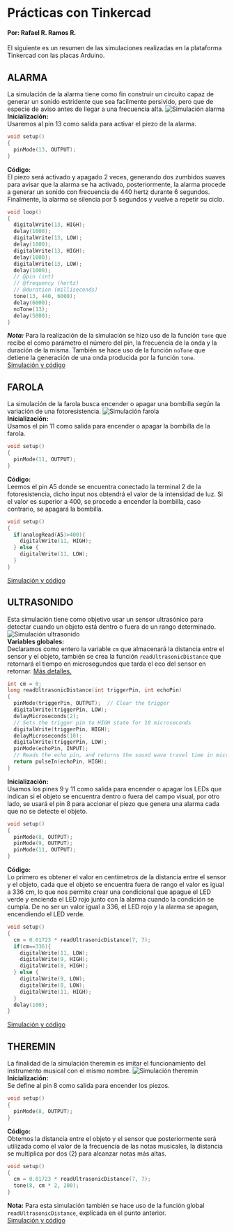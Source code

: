 # Prácticas con Tinkercad
#### Por: Rafael R. Ramos R.

El siguiente es un resumen de las simulaciones realizadas en la plataforma Tinkercad con las placas Arduino.

## ALARMA
La simulación de la alarma tiene como fin construir un circuito capaz de generar un sonido estridente que sea facilmente persivido, pero que de especie de aviso antes de llegar a una frecuencia alta.
![Simulación alarma](assets/img/screen-alarma.png)  
**Inicialización:**  
Usaremos al pin 13 como salida para activar el piezo de la alarma.
```c
void setup()
{
  pinMode(13, OUTPUT);
}
```
**Código:**  
El piezo será activado y apagado 2 veces, generando dos zumbidos suaves para avisar que la alarma se ha activado, posteriormente, la alarma procede a generar un sonido con frecuencia de 440 hertz durante 6 segundos. Finalmente, la alarma se silencia por 5 segundos y vuelve a repetir su ciclo.
```c
void loop()
{
  digitalWrite(13, HIGH);
  delay(1000);
  digitalWrite(13, LOW);
  delay(1000);
  digitalWrite(13, HIGH);
  delay(1000);
  digitalWrite(13, LOW);
  delay(1000);
  // @pin (int)
  // @frequency (hertz)
  // @duration (milliseconds)
  tone(13, 440, 6000);
  delay(6000);
  noTone(13);
  delay(5000);
}
```
***Nota:*** Para la realización de la simulación se hizo uso de la función `tone` que recibe el como parámetro el número del pin, la frecuencia de la onda y la duración de la misma. También se hace uso de la función `noTone` que detiene la generación de una onda producida por la función `tone`.  
[Simulación y código](https://www.tinkercad.com/things/4DCG0AANYr2-alarrrrma/editel?sharecode=3maesr8ELz2UN2-gCQ6qXkVj9XPugbTDmeHNtNMHh9Y)

## FAROLA
La simulación de la farola busca encender o apagar una bombilla según la variación de una fotoresistencia.
![Simulación farola](assets/img/screen-farola.png)  
**Inicialización:**  
Usamos el pin 11 como salida para encender o apagar la bombilla de la farola.
```c
void setup()
{
  pinMode(11, OUTPUT);
}
```
**Código:**  
Leemos el pin A5 donde se encuentra conectado la terminal 2 de la fotoresistencia, dicho input nos obtendrá el valor de la intensidad de luz. Si el valor es superior a 400, se procede a encender la bombilla, caso contrario, se apagará la bombilla.
```c
void setup()
{
  if(analogRead(A5)>400){
    digitalWrite(11, HIGH);
  } else {
    digitalWrite(11, LOW);
  }
}
```
[Simulación y código](https://www.tinkercad.com/things/dGHKpPiZoQw-otrrrra-farrrrola/editel?sharecode=guvx37KHaJBqd2D_i6nmhJJ1S5gbQmb2aId2cvSe9NA)
## ULTRASONIDO
Esta simulación tiene como objetivo usar un sensor ultrasónico para detectar cuando un objeto está dentro o fuera de un rango determinado.  
![Simulación ultrasonido](assets/img/screen-ultrasonido.png)  
**Variables globales:**  
Declaramos como entero la variable `cm` que almacenará la distancia entre el sensor y el objeto, también se crea la función `readUltrasonicDistance` que retornará el tiempo en microsegundos que tarda el eco del sensor en retornar. [Más detalles.](https://www.arduino.cc/en/Tutorial/BuiltInExamples/Ping)
```c
int cm = 0;
long readUltrasonicDistance(int triggerPin, int echoPin)
{
  pinMode(triggerPin, OUTPUT);  // Clear the trigger
  digitalWrite(triggerPin, LOW);
  delayMicroseconds(2);
  // Sets the trigger pin to HIGH state for 10 microseconds
  digitalWrite(triggerPin, HIGH);
  delayMicroseconds(10);
  digitalWrite(triggerPin, LOW);
  pinMode(echoPin, INPUT);
  // Reads the echo pin, and returns the sound wave travel time in microseconds
  return pulseIn(echoPin, HIGH);
}
```
**Inicialización:**  
Usamos los pines 9 y 11 como salida para encender o apagar los LEDs que indican si el objeto se encuentra dentro o fuera del campo visual, por otro lado, se usará el pin 8 para accionar el piezo que genera una alarma cada que no se detecte el objeto.
```c
void setup()
{
  pinMode(8, OUTPUT);
  pinMode(9, OUTPUT);
  pinMode(11, OUTPUT);
}
```
**Código:**  
Lo primero es obtener el valor en centímetros de la distancia entre el sensor y el objeto, cada que el objeto se encuentra fuera de rango el valor es igual a 336 cm, lo que nos permite crear una condicional que apague el LED verde y encienda el LED rojo junto con la alarma cuando la condición se cumpla. De no ser un valor igual a 336, el LED rojo y la alarma se apagan, encendiendo el LED verde.
```c
void setup()
{
  cm = 0.01723 * readUltrasonicDistance(7, 7);
  if(cm==336){
  	digitalWrite(11, LOW);
    digitalWrite(9, HIGH);
  	digitalWrite(8, HIGH);
  } else {
    digitalWrite(9, LOW);
  	digitalWrite(8, LOW);
  	digitalWrite(11, HIGH);
  }
  delay(100);
}
```
[Simulación y código](https://www.tinkercad.com/things/9ACwB2OBkbi-ultrrrrasonido/editel?sharecode=cg83uOm0PFVBBLqyX6PrXr1LdbrrpVC1fQ9n_hO1Ezw)
## THEREMIN
La finalidad de la simulación theremin es imitar el funcionamiento del instrumento musical con el mismo nombre.
![Simulación theremin](assets/img/screen-theremin.png)  
**Inicialización:**  
Se define al pin 8 como salida para encender los piezos.
```c
void setup()
{
  pinMode(8, OUTPUT);
}
```
**Código:**  
Obtemos la distancia entre el objeto y el sensor que posteriormente será utilizada como el valor de la frecuencia de las notas musicales, la distancia se multiplica por dos (2) para alcanzar notas más altas.
```c
void setup()
{
  cm = 0.01723 * readUltrasonicDistance(7, 7);
  tone(8, cm * 2, 200);
}
```
**Nota:** Para esta simulación también se hace uso de la función global `readUltrasonicDistance`, explicada en el punto anterior.  
[Simulación y código](https://www.tinkercad.com/things/igPs8F1klfm-therrrremin/editel?sharecode=waQzvbzH-OXdJzUkgWVVRKrBLjaJxPzb_F6MxwMpKtc)
